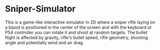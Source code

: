 # Sniper-Simulator
This is a game-like interactive simulator in 2D where a sniper rifle laying on a bipod is positioned in the center of the screen and with the keyboard or PS4 controller you can rotate it and shoot at random targets. The bullet flight is affected by gravity, rifle's bullet speed, rifle geometry, shooting angle and potentially wind and air drag.
